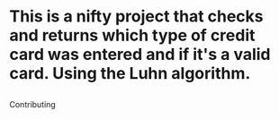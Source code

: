# This is a nifty project that checks and returns which type of credit card was entered and if it's a valid card.  Using the Luhn algorithm.


## 
Contributing
